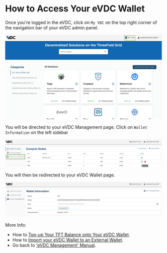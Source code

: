 # How to Access Your eVDC Wallet

Once you're logged in the eVDC, click on `My VDC` on the top right corner of the navigation bar of your eVDC admin panel.

![](img/myvdc.png)

You will be directed to your eVDC Management page. Click on `Wallet Information` on the left sidebar

![](img/walletpage.png)

You will then be redirected to your eVDC Wallet page.

![](img/walletinfo.png)

More Info:
- How to [Top-up Your TFT Balance onto Your eVDC Wallet](evdc_wallet_topup).
- How to [Import your eVDC Wallet to an External Wallet](evdc_wallet_import).
- Go back to ['eVDC Management' Manual](evdc_manage).
